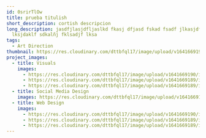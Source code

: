 ```yaml
---
id: 0srirTlOw
title: prueba titulish
short_description: cortish descripcion
long_description: jasdfjlasjdfljaslkd fkasj dfjasd fskad fsadf jlkasjdf
  lksjdaklf sdkalñj fklsadjf lksa
tags:
  - Art Direction
thumbnail: https://res.cloudinary.com/dttbfql17/image/upload/v1641669190/image1_fszaxx.jpg
project_images:
  - title: Visuals
    images:
      - https://res.cloudinary.com/dttbfql17/image/upload/v1641669190/image1_fszaxx.jpg
      - https://res.cloudinary.com/dttbfql17/image/upload/v1641669189/image2_varbi0.jpg
      - https://res.cloudinary.com/dttbfql17/image/upload/v1641669189/image3_m6vnmv.jpg
  - title: Social Media Design
    images: https://res.cloudinary.com/dttbfql17/image/upload/v1641669189/image2_varbi0.jpg
  - title: Web Design
    images:
      - https://res.cloudinary.com/dttbfql17/image/upload/v1641669190/image1_fszaxx.jpg
      - https://res.cloudinary.com/dttbfql17/image/upload/v1641669189/image3_m6vnmv.jpg
      - https://res.cloudinary.com/dttbfql17/image/upload/v1641669189/image2_varbi0.jpg
---
```

